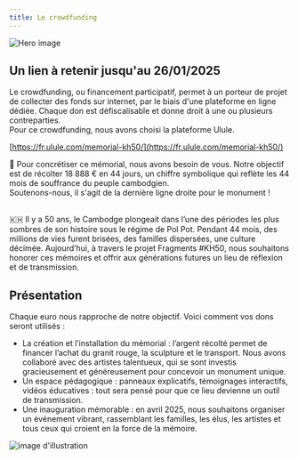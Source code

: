 ```yaml
---
title: Le crowdfunding
---
```


![Hero image](/images/banniere.jpg)

## Un lien à retenir jusqu'au 26/01/2025

Le crowdfunding, ou financement participatif, permet à un porteur de projet de collecter des fonds sur internet, par le biais d'une plateforme en ligne dédiée. Chaque don est défiscalisable et donne droit à une ou plusieurs contreparties.</br>
Pour ce crowdfunding, nous avons choisi la plateforme Ulule.</br>

[https://fr.ulule.com/memorial-kh50/](https://fr.ulule.com/memorial-kh50/) </br>

🌱 Pour concrétiser ce mémorial, nous avons besoin de vous. Notre objectif est de récolter 18 888 € en 44 jours, un chiffre symbolique qui reflète les 44 mois de souffrance du peuple cambodgien. </br>
Soutenons-nous, il s'agit de la dernière ligne droite pour le monument !</br></br>

🇰🇭 Il y a 50 ans, le Cambodge plongeait dans l’une des périodes les plus sombres de son histoire sous le régime de Pol Pot. Pendant 44 mois, des millions de vies furent brisées, des familles dispersées, une culture décimée. Aujourd’hui, à travers le projet Fragments #KH50, nous souhaitons honorer ces mémoires et offrir aux générations futures un lieu de réflexion et de transmission. </br>


## Présentation


Chaque euro nous rapproche de notre objectif. Voici comment vos dons seront utilisés :

- La création et l’installation du mémorial : l’argent récolté permet de financer l’achat du granit rouge, la sculpture et le transport. Nous avons collaboré avec des artistes talentueux, qui se sont investis gracieusement et généreusement pour concevoir un monument unique.</br>
- Un espace pédagogique : panneaux explicatifs, témoignages interactifs, vidéos éducatives : tout sera pensé pour que ce lieu devienne un outil de transmission.</br>
- Une inauguration mémorable : en avril 2025, nous souhaitons organiser un événement vibrant, rassemblant les familles, les élus, les artistes et tous ceux qui croient en la force de la mémoire.</br>



![image d'illustration](/images/events/memorial-in-situ-ulule.jpg)


 
